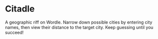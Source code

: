 # Citadle

A geographic riff on Wordle. Narrow down possible cities by entering city names, then view their distance to the target city. Keep guessing until you succeed!
